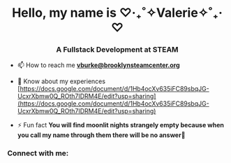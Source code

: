 <h1 align="center">Hello, my name is ‎♡‧₊˚✧Valerie✧˚₊‧♡</h1>
<h3 align="center">A Fullstack Development at STEAM</h3>

- 📫 How to reach me **vburke@brooklynsteamcenter.org**

- 📄 Know about my experiences [https://docs.google.com/document/d/1Hb4ocXv635iFC89sbqJG-UcxrXbmw0Q_ROth7IDRM4E/edit?usp=sharing](https://docs.google.com/document/d/1Hb4ocXv635iFC89sbqJG-UcxrXbmw0Q_ROth7IDRM4E/edit?usp=sharing)

- ⚡ Fun fact **You will find moonlit nights strangely empty because when you call my name through them there will be no answer🌙**

<h3 align="left">Connect with me:</h3>
<p align="left">
</p>
